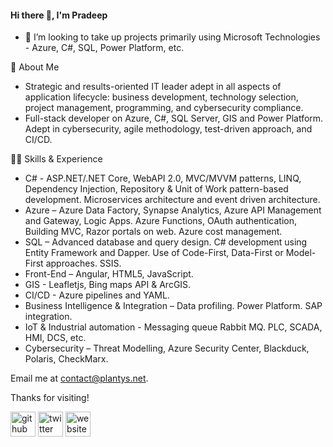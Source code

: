 #### Hi there 👋, I'm Pradeep

- 👯 I’m looking to take up projects primarily using Microsoft Technologies - Azure, C#, SQL, Power Platform, etc.

🚀 About Me
- Strategic and results-oriented IT leader adept in all aspects of application lifecycle: business development, technology selection, project management, programming, and cybersecurity compliance.
- Full-stack developer on Azure, C#, SQL Server, GIS and Power Platform. Adept in cybersecurity, agile methodology, test-driven approach, and CI/CD.

👨‍💻 Skills & Experience

- C# - ASP.NET/.NET Core, WebAPI 2.0, MVC/MVVM patterns, LINQ, Dependency Injection, Repository & Unit of Work pattern-based development. Microservices architecture and event driven architecture.
- Azure – Azure Data Factory, Synapse Analytics, Azure API Management and Gateway, Logic Apps. Azure Functions, OAuth authentication, Building MVC, Razor portals on web. Azure cost management.
- SQL – Advanced database and query design. C# development using Entity Framework and Dapper. Use of Code-First, Data-First or Model-First approaches. SSIS.
- Front-End – Angular, HTML5, JavaScript.
- GIS - Leafletjs, Bing maps API & ArcGIS.
- CI/CD - Azure pipelines and YAML.
- Business Intelligence & Integration – Data profiling. Power Platform. SAP integration.
- IoT & Industrial automation - Messaging queue Rabbit MQ. PLC, SCADA, HMI, DCS, etc.
- Cybersecurity – Threat Modelling, Azure Security Center, Blackduck, Polaris, CheckMarx.

Email me at contact@plantys.net.

Thanks for visiting!

[<img src='https://cdn.jsdelivr.net/npm/simple-icons@3.0.1/icons/github.svg' alt='github' height='40'>](https://github.com/pmia)  [<img src='https://cdn.jsdelivr.net/npm/simple-icons@3.0.1/icons/twitter.svg' alt='twitter' height='40'>](https://twitter.com/@ps672890)  [<img src='https://cdn.jsdelivr.net/npm/simple-icons@3.0.1/icons/icloud.svg' alt='website' height='40'>](plantys.net)  





